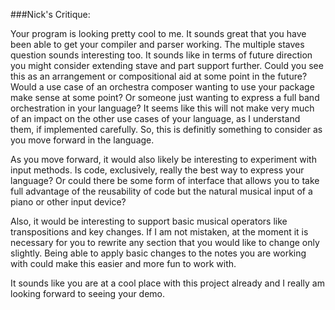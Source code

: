 ###Nick's Critique:

Your program is looking pretty cool to me. It sounds great that you have been able to get your compiler and parser working. 
The multiple staves question sounds interesting too. 
It sounds like in terms of future direction you might consider extending stave and part
support further. Could you see this as an arrangement or compositional aid at some point in the future? Would a use
case of an orchestra composer wanting to use your package make sense at some point? Or someone just wanting to 
express a full band orchestration in your language? It seems like this will not make very much of an
impact on the other use cases of your language, as I understand them, if implemented carefully. So, 
this is definitly something to consider as you move forward in the language.

As you move forward, it would also likely be interesting to experiment with input methods. Is code, exclusively,
really the best way to express your language? Or could there be some form of interface that allows you to take 
full advantage of the reusability of code but the natural musical input of a piano or other input device?

Also, it would be interesting to support basic musical operators like transpositions and key changes. If I am not mistaken,
at the moment it is necessary for you to rewrite any section that you would like to change only slightly. Being able
to apply basic changes to the notes you are working with could make this easier and more fun to work with.

It sounds like you are at a cool place with this project already and I really am looking forward to seeing your demo.
